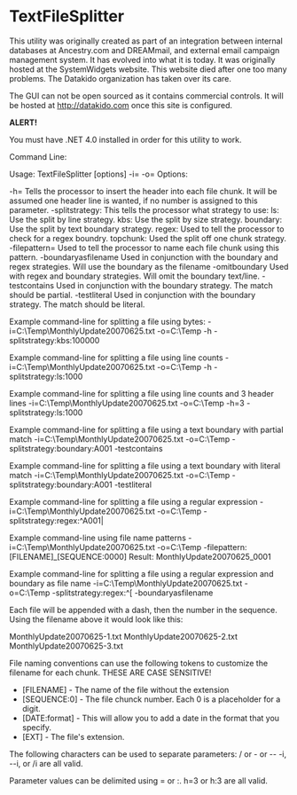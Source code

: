 # TextFileSplitter

This utility was originally created as part of an integration between internal databases at Ancestry.com and DREAMmail, and external email campaign management system. It has evolved into what it is today. It was originally hosted at the SystemWidgets website. This website died after one too many problems. The Datakido organization has taken over its care.

The GUI can not be open sourced as it contains commercial controls. It will be hosted at http://datakido.com once this site is configured.

**ALERT!**

You must have .NET 4.0 installed in order for this utility to work.

Command Line:

Usage: TextFileSplitter [options] -i=<filetosplit> -o=<destinationdir>
Options:

-h=<numberofheaders>      Tells the processor to insert the header into each file chunk.
                          It will be assumed one header line is wanted, if no number is assigned to 
                          this parameter.
-splitstrategy:           This tells the processor what strategy to use:
	ls:<lines> 	  		        Use the split by line strategy.
	kbs:<bytesize>   		    Use the split by size strategy.
	boundary:<checkthistext> 	Use the split by text boundary strategy.
	regex:<regextext>        	Used to tell the processor to check for a regex boundry.
	topchunk:<bytesize>         Used the split off one chunk strategy.
-filepattern=<pattern>    Used to tell the processor to name each file chunk using this pattern.
-boundaryasfilename       Used in conjunction with the boundary and regex strategies. Will use 
			              the boundary as the filename
-omitboundary             Used with regex and boundary strategies. Will omit the boundary text/line.
-testcontains             Used in conjunction with the boundary strategy. The match should be partial.
-testliteral              Used in conjunction with the boundary strategy. The match should be literal.

Example command-line for splitting a file using bytes:
-i=C:\Temp\MonthlyUpdate20070625.txt -o=C:\Temp -h -splitstrategy:kbs:100000

Example command-line for splitting a file using line counts
-i=C:\Temp\MonthlyUpdate20070625.txt -o=C:\Temp -h -splitstrategy:ls:1000

Example command-line for splitting a file using line counts and 3 header lines
-i=C:\Temp\MonthlyUpdate20070625.txt -o=C:\Temp -h=3 -splitstrategy:ls:1000

Example command-line for splitting a file using a text boundary with partial match
-i=C:\Temp\MonthlyUpdate20070625.txt -o=C:\Temp -splitstrategy:boundary:A001 -testcontains

Example command-line for splitting a file using a text boundary with literal match
-i=C:\Temp\MonthlyUpdate20070625.txt -o=C:\Temp -splitstrategy:boundary:A001 -testliteral

Example command-line for splitting a file using a regular expression
-i=C:\Temp\MonthlyUpdate20070625.txt -o=C:\Temp -splitstrategy:regex:^A001\|

Example command-line using file name patterns
-i=C:\Temp\MonthlyUpdate20070625.txt -o=C:\Temp -filepattern:[FILENAME]_[SEQUENCE:0000]
Result: MonthlyUpdate20070625_0001

Example command-line for splitting a file using a regular expression and boundary as file name
-i=C:\Temp\MonthlyUpdate20070625.txt -o=C:\Temp -splitstrategy:regex:^\[ -boundaryasfilename

Each file will be appended with a dash, then the number in the sequence. Using the filename above it would look like this:

MonthlyUpdate20070625-1.txt
MonthlyUpdate20070625-2.txt
MonthlyUpdate20070625-3.txt

File naming conventions can use the following tokens to customize the filename for each chunk. THESE ARE CASE SENSITIVE!

* [FILENAME]    - The name of the file without the extension
* [SEQUENCE:0]  - The file chunck number. Each 0 is a placeholder for a digit.
* [DATE:format] - This will allow you to add a date in the format that you specify.
* [EXT]         - The file's extension.

The following characters can be used to separate parameters:
/ or - or --
-i, --i, or /i are all valid.

Parameter values can be delimited using = or :.
h=3 or h:3 are all valid.
